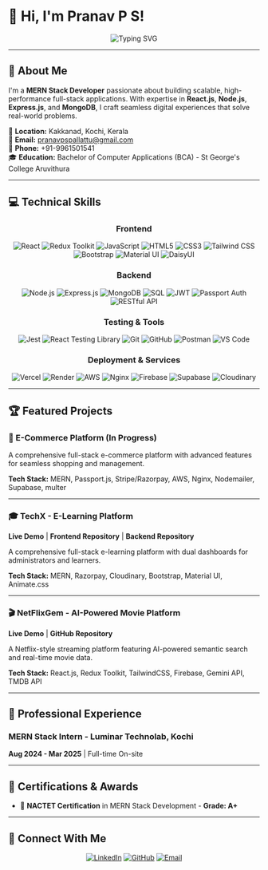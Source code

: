 # 👋 Hi, I'm Pranav P S!

<div align="center">
  <img src="https://readme-typing-svg.demolab.com?font=Fira+Code&weight=600&size=24&duration=3000&pause=1000&color=2E94B5&center=true&vCenter=true&width=500&lines=MERN+Stack+Developer;Full-Stack+Engineer;Building+Scalable+Web+Apps" alt="Typing SVG" />
</div>

---

## 🚀 About Me

I'm a **MERN Stack Developer** passionate about building scalable, high-performance full-stack applications. With expertise in **React.js**, **Node.js**, **Express.js**, and **MongoDB**, I craft seamless digital experiences that solve real-world problems.

📍 **Location:** Kakkanad, Kochi, Kerala  
📧 **Email:** pranavpspallattu@gmail.com  
📱 **Phone:** +91-9961501541  
🎓 **Education:** Bachelor of Computer Applications (BCA) - St George's College Aruvithura

---

## 💻 Technical Skills

<div align="center">

### Frontend
![React](https://img.shields.io/badge/React-61DAFB?style=for-the-badge&logo=react&logoColor=black)
![Redux Toolkit](https://img.shields.io/badge/Redux%20Toolkit-764ABC?style=for-the-badge&logo=redux&logoColor=white)
![JavaScript](https://img.shields.io/badge/JavaScript-F7DF1E?style=for-the-badge&logo=javascript&logoColor=black)
![HTML5](https://img.shields.io/badge/HTML5-E34C26?style=for-the-badge&logo=html5&logoColor=white)
![CSS3](https://img.shields.io/badge/CSS3-1572B6?style=for-the-badge&logo=css3&logoColor=white)
![Tailwind CSS](https://img.shields.io/badge/Tailwind%20CSS-06B6D4?style=for-the-badge&logo=tailwindcss&logoColor=white)
![Bootstrap](https://img.shields.io/badge/Bootstrap-7952B3?style=for-the-badge&logo=bootstrap&logoColor=white)
![Material UI](https://img.shields.io/badge/Material%20UI-007FFF?style=for-the-badge&logo=mui&logoColor=white)
![DaisyUI](https://img.shields.io/badge/DaisyUI-1AD1A5?style=for-the-badge&logo=daisyui&logoColor=white)

### Backend
![Node.js](https://img.shields.io/badge/Node.js-339933?style=for-the-badge&logo=nodedotjs&logoColor=white)
![Express.js](https://img.shields.io/badge/Express.js-000000?style=for-the-badge&logo=express&logoColor=white)
![MongoDB](https://img.shields.io/badge/MongoDB-13AA52?style=for-the-badge&logo=mongodb&logoColor=white)
![SQL](https://img.shields.io/badge/SQL-336791?style=for-the-badge&logo=postgresql&logoColor=white)
![JWT](https://img.shields.io/badge/JWT-000000?style=for-the-badge&logo=jsonwebtokens&logoColor=white)
![Passport Auth](https://img.shields.io/badge/Passport%20Auth-34E27A?style=for-the-badge&logo=passport&logoColor=white)
![RESTful API](https://img.shields.io/badge/RESTful%20API-00ADD8?style=for-the-badge)

### Testing & Tools
![Jest](https://img.shields.io/badge/Jest-C21325?style=for-the-badge&logo=jest&logoColor=white)
![React Testing Library](https://img.shields.io/badge/React%20Testing%20Library-E33332?style=for-the-badge&logo=testinglibrary&logoColor=white)
![Git](https://img.shields.io/badge/Git-F05032?style=for-the-badge&logo=git&logoColor=white)
![GitHub](https://img.shields.io/badge/GitHub-181717?style=for-the-badge&logo=github&logoColor=white)
![Postman](https://img.shields.io/badge/Postman-FF6C37?style=for-the-badge&logo=postman&logoColor=white)
![VS Code](https://img.shields.io/badge/VS%20Code-007ACC?style=for-the-badge&logo=visualstudiocode&logoColor=white)

### Deployment & Services
![Vercel](https://img.shields.io/badge/Vercel-000000?style=for-the-badge&logo=vercel&logoColor=white)
![Render](https://img.shields.io/badge/Render-46E3B7?style=for-the-badge&logo=render&logoColor=white)
![AWS](https://img.shields.io/badge/AWS-FF9900?style=for-the-badge&logo=amazonaws&logoColor=white)
![Nginx](https://img.shields.io/badge/Nginx-009639?style=for-the-badge&logo=nginx&logoColor=white)
![Firebase](https://img.shields.io/badge/Firebase-FFCA28?style=for-the-badge&logo=firebase&logoColor=black)
![Supabase](https://img.shields.io/badge/Supabase-3ECF8E?style=for-the-badge&logo=supabase&logoColor=white)
![Cloudinary](https://img.shields.io/badge/Cloudinary-3448C5?style=for-the-badge&logo=cloudinary&logoColor=white)

</div>

---

## 🏆 Featured Projects

### 🛒 E-Commerce Platform (In Progress)

A comprehensive full-stack e-commerce platform with advanced features for seamless shopping and management.

**Tech Stack:** MERN, Passport.js, Stripe/Razorpay, AWS, Nginx, Nodemailer, Supabase, multer

---

### 🎓 TechX - E-Learning Platform

**Live Demo** | **Frontend Repository** | **Backend Repository**

A comprehensive full-stack e-learning platform with dual dashboards for administrators and learners.

**Tech Stack:** MERN, Razorpay, Cloudinary, Bootstrap, Material UI, Animate.css

---

### 🎬 NetFlixGem - AI-Powered Movie Platform

**Live Demo** | **GitHub Repository**

A Netflix-style streaming platform featuring AI-powered semantic search and real-time movie data.

**Tech Stack:** React.js, Redux Toolkit, TailwindCSS, Firebase, Gemini API, TMDB API

---

## 💼 Professional Experience

### MERN Stack Intern - Luminar Technolab, Kochi
**Aug 2024 - Mar 2025** | Full-time On-site

---

## 📜 Certifications & Awards

- 🏅 **NACTET Certification** in MERN Stack Development - **Grade: A+**

---

## 🤝 Connect With Me

<div align="center">

[![LinkedIn](https://img.shields.io/badge/LinkedIn-0077B5?style=for-the-badge&logo=linkedin&logoColor=white)](https://www.linkedin.com/in/pranavps)
[![GitHub](https://img.shields.io/badge/GitHub-181717?style=for-the-badge&logo=github&logoColor=white)](https://github.com/pranavpallattu)
[![Email](https://img.shields.io/badge/Email-D14836?style=for-the-badge&logo=gmail&logoColor=white)](mailto:pranavpspallattu@gmail.com)

</div>
